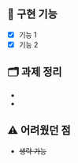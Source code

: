 <!--
제목 예시: [이름] n주차 과제 제출
-->

## 📌 구현 기능
- [x] 기능 1
- [x] 기능 2 

## 🗂️ 과제 정리
- 
-

## ⚠️ 어려웠던 점
- ~~생략 가능~~